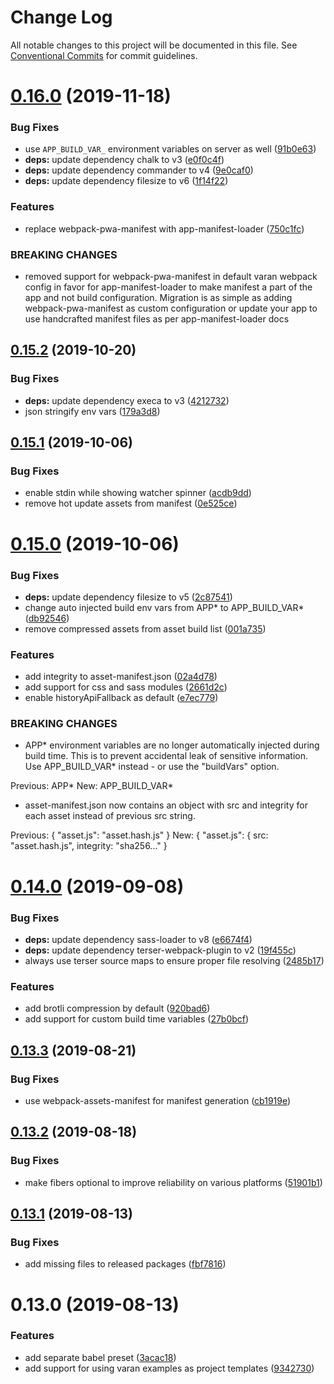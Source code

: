# Change Log

All notable changes to this project will be documented in this file.
See [Conventional Commits](https://conventionalcommits.org) for commit guidelines.

# [0.16.0](https://github.com/ersims/varan/compare/varan@0.15.2...varan@0.16.0) (2019-11-18)

### Bug Fixes

- use `APP_BUILD_VAR_` environment variables on server as well ([91b0e63](https://github.com/ersims/varan/commit/91b0e6359a0a7eeef6002976b43775e965694f62))
- **deps:** update dependency chalk to v3 ([e0f0c4f](https://github.com/ersims/varan/commit/e0f0c4fea63510509fcc5aa89bb59a3a6b713fbf))
- **deps:** update dependency commander to v4 ([9e0caf0](https://github.com/ersims/varan/commit/9e0caf065a0d0676503f2e1888c24ce367b8d9a4))
- **deps:** update dependency filesize to v6 ([1f14f22](https://github.com/ersims/varan/commit/1f14f220e87759af2099a6d2f80517219c091694))

### Features

- replace webpack-pwa-manifest with app-manifest-loader ([750c1fc](https://github.com/ersims/varan/commit/750c1fca16e6f85154d5669c8aeb934a412d4658))

### BREAKING CHANGES

- removed support for webpack-pwa-manifest in default
  varan webpack config in favor for app-manifest-loader to make manifest
  a part of the app and not build configuration. Migration is as simple as
  adding webpack-pwa-manifest as custom configuration or update your app
  to use handcrafted manifest files as per app-manifest-loader docs

## [0.15.2](https://github.com/ersims/varan/compare/varan@0.15.1...varan@0.15.2) (2019-10-20)

### Bug Fixes

- **deps:** update dependency execa to v3 ([4212732](https://github.com/ersims/varan/commit/4212732))
- json stringify env vars ([179a3d8](https://github.com/ersims/varan/commit/179a3d8))

## [0.15.1](https://github.com/ersims/varan/compare/varan@0.15.0...varan@0.15.1) (2019-10-06)

### Bug Fixes

- enable stdin while showing watcher spinner ([acdb9dd](https://github.com/ersims/varan/commit/acdb9dd))
- remove hot update assets from manifest ([0e525ce](https://github.com/ersims/varan/commit/0e525ce))

# [0.15.0](https://github.com/ersims/varan/compare/varan@0.14.0...varan@0.15.0) (2019-10-06)

### Bug Fixes

- **deps:** update dependency filesize to v5 ([2c87541](https://github.com/ersims/varan/commit/2c87541))
- change auto injected build env vars from APP* to APP_BUILD_VAR* ([db92546](https://github.com/ersims/varan/commit/db92546))
- remove compressed assets from asset build list ([001a735](https://github.com/ersims/varan/commit/001a735))

### Features

- add integrity to asset-manifest.json ([02a4d78](https://github.com/ersims/varan/commit/02a4d78))
- add support for css and sass modules ([2661d2c](https://github.com/ersims/varan/commit/2661d2c))
- enable historyApiFallback as default ([e7ec779](https://github.com/ersims/varan/commit/e7ec779))

### BREAKING CHANGES

- APP* environment variables are no longer automatically
  injected during build time. This is to prevent accidental leak of
  sensitive information. Use APP_BUILD_VAR* instead - or use the
  "buildVars" option.

Previous: APP*
New: APP_BUILD_VAR*

- asset-manifest.json now contains an object with src and
  integrity for each asset instead of previous src string.

Previous: { "asset.js": "asset.hash.js" }
New: { "asset.js": { src: "asset.hash.js", integrity: "sha256..." }

# [0.14.0](https://github.com/ersims/varan/compare/varan@0.13.3...varan@0.14.0) (2019-09-08)

### Bug Fixes

- **deps:** update dependency sass-loader to v8 ([e6674f4](https://github.com/ersims/varan/commit/e6674f4))
- **deps:** update dependency terser-webpack-plugin to v2 ([19f455c](https://github.com/ersims/varan/commit/19f455c))
- always use terser source maps to ensure proper file resolving ([2485b17](https://github.com/ersims/varan/commit/2485b17))

### Features

- add brotli compression by default ([920bad6](https://github.com/ersims/varan/commit/920bad6))
- add support for custom build time variables ([27b0bcf](https://github.com/ersims/varan/commit/27b0bcf))

## [0.13.3](https://github.com/ersims/varan/compare/varan@0.13.2...varan@0.13.3) (2019-08-21)

### Bug Fixes

- use webpack-assets-manifest for manifest generation ([cb1919e](https://github.com/ersims/varan/commit/cb1919e))

## [0.13.2](https://github.com/ersims/varan/compare/varan@0.13.1...varan@0.13.2) (2019-08-18)

### Bug Fixes

- make fibers optional to improve reliability on various platforms ([51901b1](https://github.com/ersims/varan/commit/51901b1))

## [0.13.1](https://github.com/ersims/varan/compare/varan@0.13.0...varan@0.13.1) (2019-08-13)

### Bug Fixes

- add missing files to released packages ([fbf7816](https://github.com/ersims/varan/commit/fbf7816))

# 0.13.0 (2019-08-13)

### Features

- add separate babel preset ([3acac18](https://github.com/ersims/varan/commit/3acac18))
- add support for using varan examples as project templates ([9342730](https://github.com/ersims/varan/commit/9342730))

